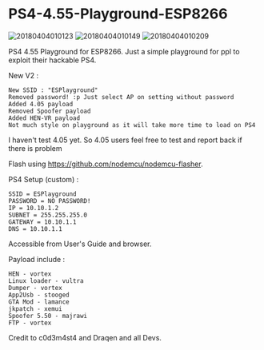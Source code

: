 # PS4-4.55-Playground-ESP8266

![20180404010123](https://user-images.githubusercontent.com/36906814/38262801-e35d9292-37a0-11e8-8922-6e2e60f1acac.jpg)
![20180404010149](https://user-images.githubusercontent.com/36906814/38262798-e2e053e0-37a0-11e8-9be4-27e78f7b40bc.jpg)
![20180404010209](https://user-images.githubusercontent.com/36906814/38262799-e31d9e4e-37a0-11e8-8e8b-a55449ff9136.jpg)

PS4 4.55 Playground for ESP8266. Just a simple playground for ppl to exploit their hackable PS4.

New V2 :
    
    New SSID : "ESPlayground"
    Removed password! :p Just select AP on setting without password
    Added 4.05 payload
    Removed Spoofer payload
    Added HEN-VR payload
    Not much style on playground as it will take more time to load on PS4 

I haven't test 4.05 yet. So 4.05 users feel free to test and report back if there is problem

Flash using https://github.com/nodemcu/nodemcu-flasher.

PS4 Setup (custom) :

    SSID = ESPlayground
    PASSWORD = NO PASSWORD!
    IP = 10.10.1.2
    SUBNET = 255.255.255.0
    GATEWAY = 10.10.1.1
    DNS = 10.10.1.1

Accessible from User's Guide and browser.

Payload include :

    HEN - vortex
    Linux loader - vultra
    Dumper - vortex
    App2Usb - stooged
    GTA Mod - lamance
    jkpatch - xemui
    Spoofer 5.50 - majrawi
    FTP - vortex
    
 Credit to c0d3m4st4 and Draqen and all Devs.
